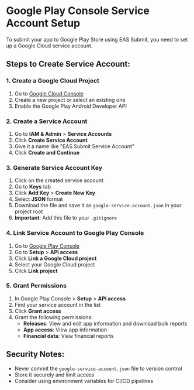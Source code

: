 # Google Play Console Service Account Setup

To submit your app to Google Play Store using EAS Submit, you need to set up a Google Cloud service account.

## Steps to Create Service Account:

### 1. Create a Google Cloud Project

1. Go to [Google Cloud Console](https://console.cloud.google.com/)
2. Create a new project or select an existing one
3. Enable the Google Play Android Developer API

### 2. Create a Service Account

1. Go to **IAM & Admin** > **Service Accounts**
2. Click **Create Service Account**
3. Give it a name like "EAS Submit Service Account"
4. Click **Create and Continue**

### 3. Generate Service Account Key

1. Click on the created service account
2. Go to **Keys** tab
3. Click **Add Key** > **Create New Key**
4. Select **JSON** format
5. Download the file and save it as `google-service-account.json` in your project root
6. **Important**: Add this file to your `.gitignore`

### 4. Link Service Account to Google Play Console

1. Go to [Google Play Console](https://play.google.com/console/)
2. Go to **Setup** > **API access**
3. Click **Link a Google Cloud project**
4. Select your Google Cloud project
5. Click **Link project**

### 5. Grant Permissions

1. In Google Play Console > **Setup** > **API access**
2. Find your service account in the list
3. Click **Grant access**
4. Grant the following permissions:
   - **Releases**: View and edit app information and download bulk reports
   - **App access**: View app information
   - **Financial data**: View financial reports

## Security Notes:

- Never commit the `google-service-account.json` file to version control
- Store it securely and limit access
- Consider using environment variables for CI/CD pipelines
